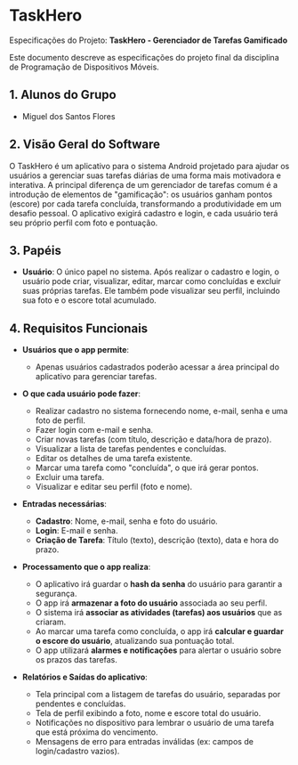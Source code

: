 # TaskHero

Especificações do Projeto: **TaskHero - Gerenciador de Tarefas Gamificado**

Este documento descreve as especificações do projeto final da disciplina de Programação de Dispositivos Móveis.

## 1. Alunos do Grupo
- Miguel dos Santos Flores

## 2. Visão Geral do Software
O TaskHero é um aplicativo para o sistema Android projetado para ajudar os usuários a gerenciar suas tarefas diárias de uma forma mais motivadora e interativa. A principal diferença de um gerenciador de tarefas comum é a introdução de elementos de "gamificação": os usuários ganham pontos (escore) por cada tarefa concluída, transformando a produtividade em um desafio pessoal. O aplicativo exigirá cadastro e login, e cada usuário terá seu próprio perfil com foto e pontuação.

## 3. Papéis
- **Usuário**: O único papel no sistema. Após realizar o cadastro e login, o usuário pode criar, visualizar, editar, marcar como concluídas e excluir suas próprias tarefas. Ele também pode visualizar seu perfil, incluindo sua foto e o escore total acumulado.

## 4. Requisitos Funcionais
- **Usuários que o app permite**:
  - Apenas usuários cadastrados poderão acessar a área principal do aplicativo para gerenciar tarefas. 

- **O que cada usuário pode fazer**:
  - Realizar cadastro no sistema fornecendo nome, e-mail, senha e uma foto de perfil. 
  - Fazer login com e-mail e senha.
  - Criar novas tarefas (com título, descrição e data/hora de prazo).
  - Visualizar a lista de tarefas pendentes e concluídas.
  - Editar os detalhes de uma tarefa existente.
  - Marcar uma tarefa como "concluída", o que irá gerar pontos.
  - Excluir uma tarefa.
  - Visualizar e editar seu perfil (foto e nome).
  
- **Entradas necessárias**:
  - **Cadastro**: Nome, e-mail, senha e foto do usuário. 
  - **Login**: E-mail e senha. 
  - **Criação de Tarefa**: Título (texto), descrição (texto), data e hora do prazo.

- **Processamento que o app realiza**:
  - O aplicativo irá guardar o **hash da senha** do usuário para garantir a segurança. 
  - O app irá **armazenar a foto do usuário** associada ao seu perfil. 
  - O sistema irá **associar as atividades (tarefas) aos usuários** que as criaram. 
  - Ao marcar uma tarefa como concluída, o app irá **calcular e guardar o escore do usuário**, atualizando sua pontuação total. 
  - O app utilizará **alarmes e notificações** para alertar o usuário sobre os prazos das tarefas.
  
- **Relatórios e Saídas do aplicativo**:
  - Tela principal com a listagem de tarefas do usuário, separadas por pendentes e concluídas.
  - Tela de perfil exibindo a foto, nome e escore total do usuário.
  - Notificações no dispositivo para lembrar o usuário de uma tarefa que está próxima do vencimento.
  - Mensagens de erro para entradas inválidas (ex: campos de login/cadastro vazios). 
